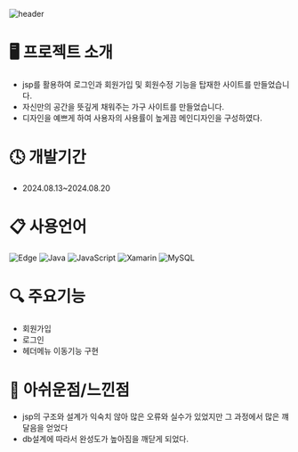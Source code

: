 ![header](https://capsule-render.vercel.app/api?type=waving&color=auto&height=200&section=header&text=공%20감&fontSize=70)

# 🖥️ 프로젝트 소개
+ jsp를 활용하여 로그인과 회원가입 및 회원수정 기능을 탑재한 사이트를 만들었습니다.
+ 자신만의 공간을 뜻깊게 채워주는 가구 사이트를 만들었습니다.
+ 디자인을 예쁘게 하여 사용자의 사용률이 높게끔 메인디자인을 구성하였다.

# 🕓 개발기간
+ 2024.08.13~2024.08.20
# 📋 사용언어
![Edge](https://img.shields.io/badge/jsp-0078D7?style=for-the-badge&logo=Microsoft-jsp&logoColor=white)
![Java](https://img.shields.io/badge/java-%23ED8B00.svg?style=for-the-badge&logo=openjdk&logoColor=white)
![JavaScript](https://img.shields.io/badge/javascript-%23323330.svg?style=for-the-badge&logo=javascript&logoColor=%23F7DF1E)
![Xamarin](https://img.shields.io/badge/css-3199DC?style=for-the-badge&logo=css&logoColor=white)
![MySQL](https://img.shields.io/badge/mysql-4479A1.svg?style=for-the-badge&logo=mysql&logoColor=white)

# 🔍 주요기능
+ 회원가입
+ 로그인
+ 헤더메뉴 이동기능 구현

# 💬 아쉬운점/느낀점
+ jsp의 구조와 설계가 익숙치 않아 많은 오류와 실수가 있었지만 그 과정에서 많은 꺠달음을 얻었다
+ db설계에 따라서 완성도가 높아짐을 깨닫게 되었다.
